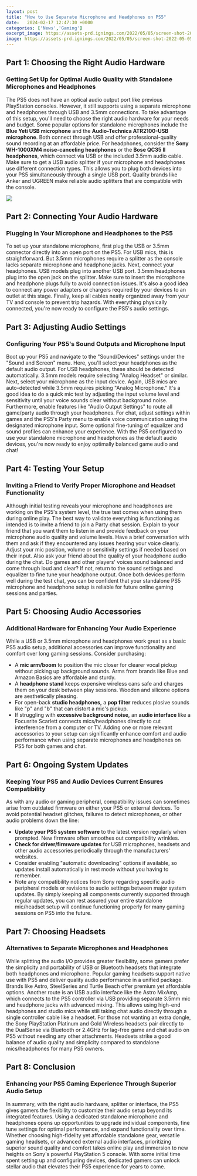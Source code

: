 ```yaml
---
layout: post
title: "How to Use Separate Microphone and Headphones on PS5"
date:   2024-02-17 12:47:30 +0000
categories: ['News','Gaming']
excerpt_image: https://assets-prd.ignimgs.com/2022/05/05/screen-shot-2022-05-05-at-2-28-47-pm-1651786768223.png
image: https://assets-prd.ignimgs.com/2022/05/05/screen-shot-2022-05-05-at-2-28-47-pm-1651786768223.png
---
```


## Part 1: Choosing the Right Audio Hardware
### **Getting Set Up for Optimal Audio Quality with Standalone Microphones and Headphones**
The PS5 does not have an optical audio output port like previous PlayStation consoles. However, it still supports using a separate microphone and headphones through USB and 3.5mm connections. To take advantage of this setup, you'll need to choose the right audio hardware for your needs and budget.
Some popular options for standalone microphones include the **Blue Yeti USB microphone** and the **Audio-Technica ATR2100-USB microphone**. Both connect through USB and offer professional-quality sound recording at an affordable price. For headphones, consider the **Sony WH-1000XM4 noise-canceling headphones** or the **Bose QC35 II headphones**, which connect via USB or the included 3.5mm audio cable. 
Make sure to get a USB audio splitter if your microphone and headphones use different connection types. This allows you to plug both devices into your PS5 simultaneously through a single USB port. Quality brands like Anker and UGREEN make reliable audio splitters that are compatible with the console.

![](https://images.pushsquare.com/552fed1ecc066/1280x720.jpg)
## Part 2: Connecting Your Audio Hardware
### **Plugging In Your Microphone and Headphones to the PS5**  
To set up your standalone microphone, first plug the USB or 3.5mm connector directly into an open port on the PS5. For USB mics, this is straightforward. But 3.5mm microphones require a splitter as the console lacks separate microphone and headphone jacks.
Next, connect your headphones. USB models plug into another USB port. 3.5mm headphones plug into the open jack on the splitter. Make sure to insert the microphone and headphone plugs fully to avoid connection issues. 
It's also a good idea to connect any power adapters or chargers required by your devices to an outlet at this stage. Finally, keep all cables neatly organized away from your TV and console to prevent trip hazards. With everything physically connected, you're now ready to configure the PS5's audio settings.
## Part 3: Adjusting Audio Settings
### **Configuring Your PS5's Sound Outputs and Microphone Input**
Boot up your PS5 and navigate to the "Sound/Devices" settings under the "Sound and Screen" menu. Here, you'll select your headphones as the default audio output. For USB headphones, these should be detected automatically. 3.5mm models require selecting "Analog Headset" or similar. 
Next, select your microphone as the input device. Again, USB mics are auto-detected while 3.5mm requires picking "Analog Microphone." It's a good idea to do a quick mic test by adjusting the input volume level and sensitivity until your voice sounds clear without background noise.
Furthermore, enable features like "Audio Output Settings" to route all game/party audio through your headphones. For chat, adjust settings within games and the PS5's Party menu to enable voice communication using the designated microphone input. Some optional fine-tuning of equalizer and sound profiles can enhance your experience.
With the PS5 configured to use your standalone microphone and headphones as the default audio devices, you're now ready to enjoy optimally balanced game audio and chat!
## Part 4: Testing Your Setup
### **Inviting a Friend to Verify Proper Microphone and Headset Functionality**  
Although initial testing reveals your microphone and headphones are working on the PS5's system level, the true test comes when using them during online play. The best way to validate everything is functioning as intended is to invite a friend to join a Party chat session. 
Explain to your friend that you want them to listen in and provide feedback on your microphone audio quality and volume levels. Have a brief conversation with them and ask if they encountered any issues hearing your voice clearly. Adjust your mic position, volume or sensitivity settings if needed based on their input.
Also ask your friend about the quality of your headphone audio during the chat. Do games and other players' voices sound balanced and come through loud and clear? If not, return to the sound settings and equalizer to fine tune your headphone output.
Once both devices perform well during the test chat, you can be confident that your standalone PS5 microphone and headphone setup is reliable for future online gaming sessions and parties.
## Part 5: Choosing Audio Accessories  
### **Additional Hardware for Enhancing Your Audio Experience**
While a USB or 3.5mm microphone and headphones work great as a basic PS5 audio setup, additional accessories can improve functionality and comfort over long gaming sessions. Consider purchasing:
- A **mic arm/boom** to position the mic closer for clearer vocal pickup without picking up background sounds. Arms from brands like Blue and Amazon Basics are affordable and sturdy. 
- A **headphone stand** keeps expensive wireless cans safe and charges them on your desk between play sessions. Wooden and silicone options are aesthetically pleasing.
- For open-back **studio headphones,** a **pop filter** reduces plosive sounds like "p" and "b" that can distort a mic's pickup. 
- If struggling with **excessive background noise,** an **audio interface** like a Focusrite Scarlett connects mics/headphones directly to cut interference from a computer or TV.
Adding one or more relevant accessories to your setup can significantly enhance comfort and audio performance when using separate microphones and headphones on PS5 for both games and chat.
## Part 6: Ongoing System Updates  
### **Keeping Your PS5 and Audio Devices Current Ensures Compatibility**
As with any audio or gaming peripheral, compatibility issues can sometimes arise from outdated firmware on either your PS5 or external devices. To avoid potential headset glitches, failures to detect microphones, or other audio problems down the line:
- **Update your PS5 system software** to the latest version regularly when prompted. New firmware often smoothes out compatibility wrinkles.
- **Check for driver/firmware updates** for USB microphones, headsets and other audio accessories periodically through the manufacturers' websites.
- Consider enabling "automatic downloading" options if available, so updates install automatically in rest mode without you having to remember. 
- Note any compatibility notices from Sony regarding specific audio peripheral models or revisions to audio settings between major system updates. 
By simply keeping all components currently supported through regular updates, you can rest assured your entire standalone mic/headset setup will continue functioning properly for many gaming sessions on PS5 into the future.
## Part 7: Choosing Headsets
### **Alternatives to Separate Microphones and Headphones**
While splitting the audio I/O provides greater flexibility, some gamers prefer the simplicity and portability of USB or Bluetooth headsets that integrate both headphones and microphone. Popular gaming headsets support native use with PS5 and deliver quality audio performance in a unified package. Brands like Astro, SteelSeries and Turtle Beach offer premium yet affordable options. 
Another route is an USB audio interface like the Astro MixAmp, which connects to the PS5 controller via USB providing separate 3.5mm mic and headphone jacks with advanced mixing. This allows using high-end headphones and studio mics while still taking chat audio directly through a single controller cable like a headset.
For those not wanting an extra dongle, the Sony PlayStation Platinum and Gold Wireless headsets pair directly to the DualSense via Bluetooth or 2.4GHz for lag-free game and chat audio on PS5 without needing any other attachments.
Headsets strike a good balance of audio quality and simplicity compared to standalone mics/headphones for many PS5 owners.
## Part 8: Conclusion
### **Enhancing your PS5 Gaming Experience Through Superior Audio Setup**
In summary, with the right audio hardware, splitter or interface, the PS5 gives gamers the flexibility to customize their audio setup beyond its integrated features. Using a dedicated standalone microphone and headphones opens up opportunities to upgrade individual components, fine tune settings for optimal performance, and expand functionality over time. 
Whether choosing high-fidelity yet affordable standalone gear, versatile gaming headsets, or advanced external audio interfaces, prioritizing superior sound quality and comfort takes online play and immersion to new heights on Sony's powerful PlayStation 5 console. With some initial time spent setting up and configuring devices, dedicated gamers can unlock stellar audio that elevates their PS5 experience for years to come.